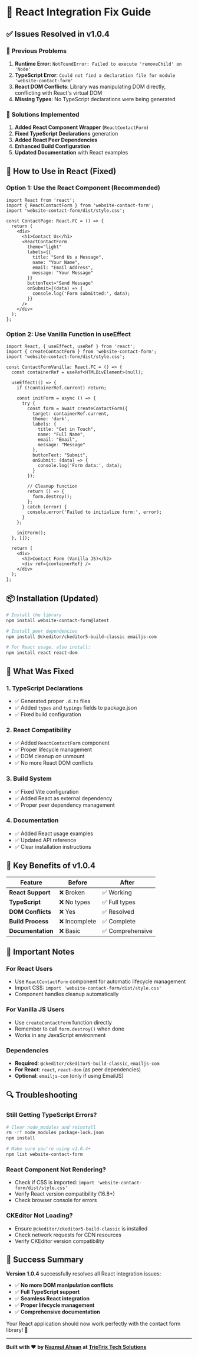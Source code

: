 # 🔧 React Integration Fix Guide

## ✅ **Issues Resolved in v1.0.4**

### 🚨 **Previous Problems**
1. **Runtime Error**: `NotFoundError: Failed to execute 'removeChild' on 'Node'`
2. **TypeScript Error**: `Could not find a declaration file for module 'website-contact-form'`
3. **React DOM Conflicts**: Library was manipulating DOM directly, conflicting with React's virtual DOM
4. **Missing Types**: No TypeScript declarations were being generated

### 🎯 **Solutions Implemented**
1. **Added React Component Wrapper** (`ReactContactForm`)
2. **Fixed TypeScript Declarations** generation
3. **Added React Peer Dependencies**
4. **Enhanced Build Configuration**
5. **Updated Documentation** with React examples

## 🚀 **How to Use in React (Fixed)**

### **Option 1: Use the React Component (Recommended)**

```tsx
import React from 'react';
import { ReactContactForm } from 'website-contact-form';
import 'website-contact-form/dist/style.css';

const ContactPage: React.FC = () => {
  return (
    <div>
      <h1>Contact Us</h1>
      <ReactContactForm
        theme="light"
        labels={{
          title: "Send Us a Message",
          name: "Your Name",
          email: "Email Address",
          message: "Your Message"
        }}
        buttonText="Send Message"
        onSubmit={(data) => {
          console.log('Form submitted:', data);
        }}
      />
    </div>
  );
};
```

### **Option 2: Use Vanilla Function in useEffect**

```tsx
import React, { useEffect, useRef } from 'react';
import { createContactForm } from 'website-contact-form';
import 'website-contact-form/dist/style.css';

const ContactFormVanilla: React.FC = () => {
  const containerRef = useRef<HTMLDivElement>(null);

  useEffect(() => {
    if (!containerRef.current) return;

    const initForm = async () => {
      try {
        const form = await createContactForm({
          target: containerRef.current,
          theme: 'dark',
          labels: {
            title: "Get in Touch",
            name: "Full Name",
            email: "Email",
            message: "Message"
          },
          buttonText: "Submit",
          onSubmit: (data) => {
            console.log('Form data:', data);
          }
        });

        // Cleanup function
        return () => {
          form.destroy();
        };
      } catch (error) {
        console.error('Failed to initialize form:', error);
      }
    };

    initForm();
  }, []);

  return (
    <div>
      <h2>Contact Form (Vanilla JS)</h2>
      <div ref={containerRef} />
    </div>
  );
};
```

## 📦 **Installation (Updated)**

```bash
# Install the library
npm install website-contact-form@latest

# Install peer dependencies
npm install @ckeditor/ckeditor5-build-classic emailjs-com

# For React usage, also install:
npm install react react-dom
```

## 🔧 **What Was Fixed**

### **1. TypeScript Declarations**
- ✅ Generated proper `.d.ts` files
- ✅ Added `types` and `typings` fields to package.json
- ✅ Fixed build configuration

### **2. React Compatibility**
- ✅ Added `ReactContactForm` component
- ✅ Proper lifecycle management
- ✅ DOM cleanup on unmount
- ✅ No more React DOM conflicts

### **3. Build System**
- ✅ Fixed Vite configuration
- ✅ Added React as external dependency
- ✅ Proper peer dependency management

### **4. Documentation**
- ✅ Added React usage examples
- ✅ Updated API reference
- ✅ Clear installation instructions

## 🎯 **Key Benefits of v1.0.4**

| Feature | Before | After |
|---------|---------|-------|
| **React Support** | ❌ Broken | ✅ Working |
| **TypeScript** | ❌ No types | ✅ Full types |
| **DOM Conflicts** | ❌ Yes | ✅ Resolved |
| **Build Process** | ❌ Incomplete | ✅ Complete |
| **Documentation** | ❌ Basic | ✅ Comprehensive |

## 🚨 **Important Notes**

### **For React Users**
- Use `ReactContactForm` component for automatic lifecycle management
- Import CSS: `import 'website-contact-form/dist/style.css'`
- Component handles cleanup automatically

### **For Vanilla JS Users**
- Use `createContactForm` function directly
- Remember to call `form.destroy()` when done
- Works in any JavaScript environment

### **Dependencies**
- **Required**: `@ckeditor/ckeditor5-build-classic`, `emailjs-com`
- **For React**: `react`, `react-dom` (as peer dependencies)
- **Optional**: `emailjs-com` (only if using EmailJS)

## 🔍 **Troubleshooting**

### **Still Getting TypeScript Errors?**
```bash
# Clear node_modules and reinstall
rm -rf node_modules package-lock.json
npm install

# Make sure you're using v1.0.4+
npm list website-contact-form
```

### **React Component Not Rendering?**
- Check if CSS is imported: `import 'website-contact-form/dist/style.css'`
- Verify React version compatibility (16.8+)
- Check browser console for errors

### **CKEditor Not Loading?**
- Ensure `@ckeditor/ckeditor5-build-classic` is installed
- Check network requests for CDN resources
- Verify CKEditor version compatibility

## 🎉 **Success Summary**

**Version 1.0.4** successfully resolves all React integration issues:

- ✅ **No more DOM manipulation conflicts**
- ✅ **Full TypeScript support**
- ✅ **Seamless React integration**
- ✅ **Proper lifecycle management**
- ✅ **Comprehensive documentation**

Your React application should now work perfectly with the contact form library! 🚀

---

**Built with ❤️ by [Nazmul Ahsan](https://www.linkedin.com/in/mn-ahsan/) at [TrioTrix Tech Solutions](https://www.linkedin.com/company/triotrix-tech-solutions/)**
